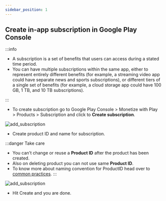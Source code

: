 ```yaml
---
sidebar_position: 1
---
```


## Create in-app subscription in Google Play Console

:::info 

- A subscription is a set of benefits that users can access during a stated time period. 
- You can have multiple subscriptions within the same app, either to represent entirely different benefits (for example, a streaming video app could have separate news and sports subscriptions), or different tiers of a single set of benefits (for example, a cloud storage app could have 100 GB, 1 TB, and 10 TB subscriptions).

:::

- To create subscription go to Google Play Console > Monetize with Play > Products > Subscription and click to **Create subscription**.

![add_subscription](/img/add-subscription/add_subscription_1.png)

- Create product ID and name for subscription.

:::danger Take care
- You can’t change or reuse a **Product ID** after the product has been created.
- Also on deleting product you can not use same **Product ID**.
- To know more about naming convention for ProductID head over to [common practices](docs/common-practices/common-practices.md).
:::

![add_subscription](/img/add-subscription/add_subscription_2.png)

- Hit Create and you are done.


